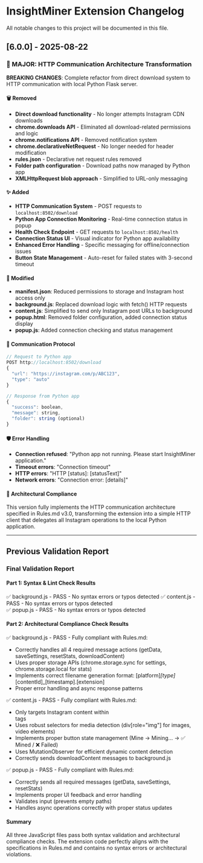 # InsightMiner Extension Changelog

All notable changes to this project will be documented in this file.

## [6.0.0] - 2025-08-22

### 🔄 MAJOR: HTTP Communication Architecture Transformation

**BREAKING CHANGES**: Complete refactor from direct download system to HTTP communication with local Python Flask server.

#### 🗑️ Removed
- **Direct download functionality** - No longer attempts Instagram CDN downloads
- **chrome.downloads API** - Eliminated all download-related permissions and logic
- **chrome.notifications API** - Removed notification system
- **chrome.declarativeNetRequest** - No longer needed for header modification
- **rules.json** - Declarative net request rules removed
- **Folder path configuration** - Download paths now managed by Python app
- **XMLHttpRequest blob approach** - Simplified to URL-only messaging

#### ✨ Added
- **HTTP Communication System** - POST requests to `localhost:8502/download`
- **Python App Connection Monitoring** - Real-time connection status in popup
- **Health Check Endpoint** - GET requests to `localhost:8502/health`
- **Connection Status UI** - Visual indicator for Python app availability
- **Enhanced Error Handling** - Specific messaging for offline/connection issues
- **Button State Management** - Auto-reset for failed states with 3-second timeout

#### 🔧 Modified
- **manifest.json**: Reduced permissions to storage and Instagram host access only
- **background.js**: Replaced download logic with fetch() HTTP requests
- **content.js**: Simplified to send only Instagram post URLs to background
- **popup.html**: Removed folder configuration, added connection status display
- **popup.js**: Added connection checking and status management

#### 📡 Communication Protocol
```javascript
// Request to Python app
POST http://localhost:8502/download
{
  "url": "https://instagram.com/p/ABC123",
  "type": "auto"
}

// Response from Python app
{
  "success": boolean,
  "message": string,
  "folder": string (optional)
}
```

#### 🛡️ Error Handling
- **Connection refused**: "Python app not running. Please start InsightMiner application."
- **Timeout errors**: "Connection timeout"
- **HTTP errors**: "HTTP [status]: [statusText]"
- **Network errors**: "Connection error: [details]"

#### 🎯 Architectural Compliance
This version fully implements the HTTP communication architecture specified in Rules.md v3.0, transforming the extension into a simple HTTP client that delegates all Instagram operations to the local Python application.

---

## Previous Validation Report

### Final Validation Report

#### Part 1: Syntax & Lint Check Results

✅ background.js - PASS - No syntax errors or typos detected
✅ content.js - PASS - No syntax errors or typos detected  
✅ popup.js - PASS - No syntax errors or typos detected

#### Part 2: Architectural Compliance Check Results

✅ background.js - PASS - Fully compliant with Rules.md:
- Correctly handles all 4 required message actions (getData, saveSettings, resetStats, downloadContent)
- Uses proper storage APIs (chrome.storage.sync for settings, chrome.storage.local for stats)
- Implements correct filename generation format: [platform]_[type]_[contentId]_[timestamp].[extension]
- Proper error handling and async response patterns

✅ content.js - PASS - Fully compliant with Rules.md:
- Only targets Instagram content within <article> tags
- Uses robust selectors for media detection (div[role="img"] for images, video elements)
- Implements proper button state management (Mine → Mining... → ✅ Mined / ❌ Failed)
- Uses MutationObserver for efficient dynamic content detection
- Correctly sends downloadContent messages to background.js

✅ popup.js - PASS - Fully compliant with Rules.md:
- Correctly sends all required messages (getData, saveSettings, resetStats)
- Implements proper UI feedback and error handling
- Validates input (prevents empty paths)
- Handles async operations correctly with proper status updates

#### Summary

All three JavaScript files pass both syntax validation and architectural compliance checks. The extension code perfectly aligns with the specifications in Rules.md and contains no syntax errors or architectural violations.